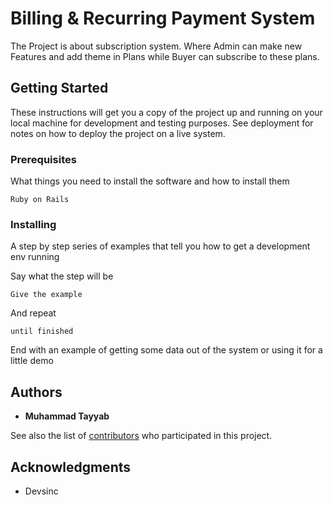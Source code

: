 # Billing & Recurring Payment System

The Project is about subscription system. Where Admin can make new Features and add theme in Plans while Buyer can subscribe to these plans.

## Getting Started

These instructions will get you a copy of the project up and running on your local machine for development and testing purposes. See deployment for notes on how to deploy the project on a live system.

### Prerequisites

What things you need to install the software and how to install them

```
Ruby on Rails
```

### Installing

A step by step series of examples that tell you how to get a development env running

Say what the step will be

```
Give the example
```

And repeat

```
until finished
```

End with an example of getting some data out of the system or using it for a little demo

## Authors

* **Muhammad Tayyab**

See also the list of [contributors](https://github.com/tayyab-devsinc/tyb_demo_app/contributors) who participated in this project.

## Acknowledgments

* Devsinc

